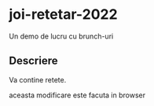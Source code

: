 # joi-retetar-2022

Un demo de lucru cu brunch-uri
## Descriere

Va contine retete.

aceasta modificare este facuta in browser